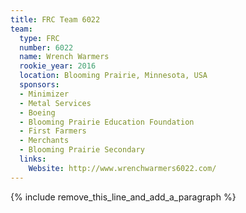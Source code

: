 ```yaml
---
title: FRC Team 6022
team:
  type: FRC
  number: 6022
  name: Wrench Warmers
  rookie_year: 2016
  location: Blooming Prairie, Minnesota, USA
  sponsors:
  - Minimizer
  - Metal Services
  - Boeing
  - Blooming Prairie Education Foundation
  - First Farmers
  - Merchants
  - Blooming Prairie Secondary
  links:
    Website: http://www.wrenchwarmers6022.com/
---
```


{% include remove_this_line_and_add_a_paragraph %}